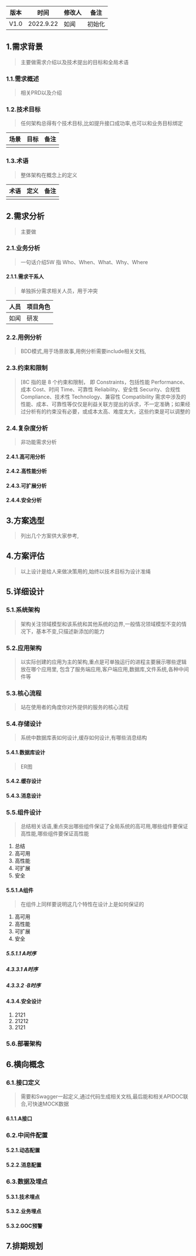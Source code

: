 | 版本   | 时间        | 修改人 | 备注  |
|------|-----------|-----|-----|
| V1.0 | 2022.9.22 | 如闻  | 初始化 |

## 1.需求背景

> 主要做需求介绍以及技术提出的目标和全局术语

### 1.1.需求概述

> 相关PRD以及介绍

### 1.2.技术目标

> 任何架构总得有个技术目标,比如提升接口成功率,也可以和业务目标绑定

| 场景 | 目标 | 备注 |
|----|----|----|
|    |    |    |

### 1.3.术语

> 整体架构在概念上的定义

| 术语 | 定义 | 备注 |
|----|----|----|
|    |    |    |

## 2.需求分析

> 主要做

### 2.1.业务分析

> 一句话介绍5W 指 Who、When、What、Why、Where

#### 2.1.1.需求干系人

> 单独拆分需求相关人员，用于冲突

| 人员 | 项目角色 |
|----|------|
| 如闻 | 研发   |

### 2.2.用例分析

> BDD模式,用于场景故事,用例分析需要include相关文档,

### 2.3.约束和限制

> [8C 指的是 8 个约束和限制，
> 即 Constraints，包括性能 Performance、成本 Cost、时间 Time、可靠性 Reliability、安全性
> Security、合规性 Compliance、技术性 Technology、兼容性 Compatibility
> 需求中涉及的性能、成本、可靠性等仅仅是利益关联方提出的诉求，不一定准确；如果经过分析有的约束没有必要，或成本太高、难度太大，这些约束是可以调整的

### 2.4.复杂度分析

> 非功能需求分析

#### 2.4.1.高可用分析

>

#### 2.4.2.高性能分析

>

#### 2.4.3.可扩展分析

>

#### 2.4.4.安全分析

>

## 3.方案选型

> 列出几个方案供大家参考,

## 4.方案评估

> 以上设计是给人来做决策用的,始终以技术目标为设计准绳

## 5.详细设计

### 5.1.系统架构

> 架构关注领域模型和该系统和其他系统的边界,一般情况领域模型不变的情况下，基本不变,只描述新添加的能力

### 5.2.应用架构

> 以实际创建的应用为主的架构,重点是可单独运行的进程主要展示哪些逻辑放在哪个应用里,
> 包含了服务端应用,客户端应用,数据库,文件系统,各种中间件等

### 5.3.核心流程

> 站在使用者的角度你对外提供的服务的核心流程

### 5.4.存储设计

> 系统中数据库表如何设计,缓存如何设计,有哪些消息结构

#### 5.4.1.数据库设计

> ER图

#### 5.4.2.缓存设计

#### 5.4.3.消息设计

### 5.5.组件设计

> 总结相关话语,重点突出哪些组件保证了全局系统的高可用,哪些组件要保证高性能,哪些组件要保证高性能

1. 总结
2. 高可用
3. 高性能
4. 可扩展
5. 安全

#### 5.5.1.A组件

> 在组件上同样要说明这几个特性在设计上是如何保证的

1. 高可用
2. 高性能
3. 可扩展
4. 安全

##### 5.5.1.1 A时序

##### 4.3.3.1 A时序

##### 4.3.3.2 ·B时序

#### 4.3.4.安全设计

1. 2121
2. 21212
3. 2121

### 5.6.部署架构

## 6.横向概念

### 6.1.接口定义

> 需要和Swagger一起定义,通过代码生成相关文档,最后能和相关APIDOC联合,可快速MOCK数据

#### 6.1.1.A接口

### 6.2.中间件配置

#### 5.2.1.动态配置

#### 5.2.2.消息配置

### 6.3.数据及埋点

#### 5.3.1.技术埋点

#### 5.3.2.业务埋点

#### 5.3.2.GOC预警

## 7.排期规划




